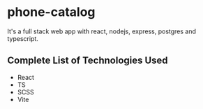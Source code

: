 # phone-catalog

It's a full stack web app with react, nodejs, express, postgres and typescript. 

## Complete List of Technologies Used

- React
- TS
- SCSS
- Vite


